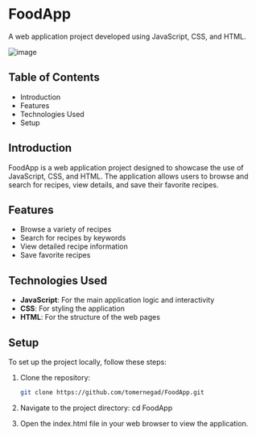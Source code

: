 # FoodApp

A web application project developed using JavaScript, CSS, and HTML.

![image](https://github.com/user-attachments/assets/37a6de5c-6abb-4291-bd68-64fa62fc5426)

## Table of Contents
- Introduction
- Features
- Technologies Used
- Setup


## Introduction
FoodApp is a web application project designed to showcase the use of JavaScript, CSS, and HTML. The application allows users to browse and search for recipes, view details, and save their favorite recipes.

## Features
- Browse a variety of recipes
- Search for recipes by keywords
- View detailed recipe information
- Save favorite recipes

## Technologies Used
- **JavaScript**: For the main application logic and interactivity
- **CSS**: For styling the application
- **HTML**: For the structure of the web pages

## Setup
To set up the project locally, follow these steps:
1. Clone the repository:
   ```bash
   git clone https://github.com/tomernegad/FoodApp.git
2. Navigate to the project directory:
  cd FoodApp
  
3. Open the index.html file in your web browser to view the application.
